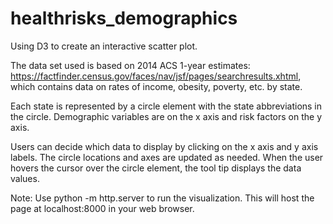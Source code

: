 # healthrisks_demographics

Using D3 to create an interactive scatter plot.

The data set used is based on 2014 ACS 1-year estimates: 
<a href="https://factfinder.census.gov/faces/nav/jsf/pages/searchresults.xhtml">
https://factfinder.census.gov/faces/nav/jsf/pages/searchresults.xhtml</a>, 
which contains data on rates of income, obesity, poverty, etc. by state.

Each state is represented by a circle element with the state abbreviations in the circle.
Demographic variables are on the x axis and risk factors on the y axis.

Users can decide which data to display by clicking on the x axis and y axis labels.
The circle locations and axes are updated as needed.
When the user hovers the cursor over the circle element, the tool tip displays the data values.

Note: Use python -m http.server to run the visualization. This will host the page at localhost:8000 in your web browser.




